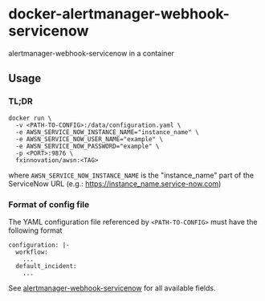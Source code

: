 # docker-alertmanager-webhook-servicenow

alertmanager-webhook-servicenow in a container

## Usage
### TL;DR
```
docker run \
  -v <PATH-TO-CONFIG>:/data/configuration.yaml \
  -e AWSN_SERVICE_NOW_INSTANCE_NAME="instance_name" \
  -e AWSN_SERVICE_NOW_USER_NAME="example" \
  -e AWSN_SERVICE_NOW_PASSWORD="example" \
  -p <PORT>:9876 \
  fxinnovation/awsn:<TAG>
```

where `AWSN_SERVICE_NOW_INSTANCE_NAME` is the "instance_name" part of the ServiceNow URL (e.g.: https://instance_name.service-now.com)

### Format of config file
The YAML configuration file referenced by `<PATH-TO-CONFIG>` must have the following format

```
configuration: |-
  workflow:
    ...
  default_incident:
    ...
```

See [alertmanager-webhook-servicenow](https://github.com/FXinnovation/alertmanager-webhook-servicenow) for all available fields.
